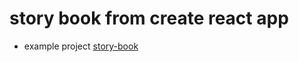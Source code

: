# story book from create react app

- example project [story-book]( https://wudtichaikarun.github.io/react-create_react_app-story_book/)
